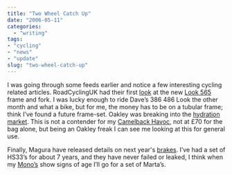 ```yaml
---
title: "Two Wheel Catch Up"
date: "2006-05-11"
categories:
  - "writing"
tags:
- "cycling"
- "news"
- "update"
slug: "two-wheel-catch-up"
---
```


I was going through some feeds earlier and notice a few interesting cycling related articles.
RoadCyclingUK had their first [look](https://www.roadcyclinguk.com/news/article.asp?UAN=1291&v=1) at the new [Look 565](https://static.flickr.com/45/144526262_8d94415fde_o.jpg) frame and fork. I was lucky enough to ride Dave’s 386 486 Look the other month and what a bike, but for me, the money has to be on a tubular frame; think I’ve found a future frame-set. Oakley was breaking into the [hydration market](https://www.bikemagic.com/news/article.asp?UAN=4797&v=1). This is not a contender for my [Camelback Havoc](https://adamchamberlin.info/2005/04/just-like-a-camel/), not at £70 for the bag alone, but being an Oakley freak I can see me looking at this for general use.

Finally, Magura have released details on next year's [brakes](https://www.bikemagic.com/news/article.asp?UAN=4791&v=1). I’ve had a set of HS33’s for about 7 years, and they have never failed or leaked, I think when my [Mono’s](https://static.flickr.com/22/27841563_ab2c280fad.jpg) show signs of age I’ll go for a set of Marta’s.
